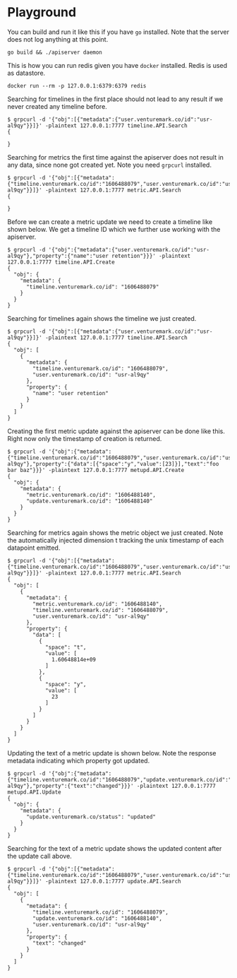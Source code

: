 # Playground



You can build and run it like this if you have `go` installed. Note that the
server does not log anything at this point.

```
go build && ./apiserver daemon
```



This is how you can run redis given you have `docker` installed. Redis is used
as datastore.

```
docker run --rm -p 127.0.0.1:6379:6379 redis
```



Searching for timelines in the first place should not lead to any result if we
never created any timeline before.

```
$ grpcurl -d '{"obj":[{"metadata":{"user.venturemark.co/id":"usr-al9qy"}}]}' -plaintext 127.0.0.1:7777 timeline.API.Search
{

}
```



Searching for metrics the first time against the apiserver does not result in
any data, since none got created yet. Note you need `grpcurl` installed.

```
$ grpcurl -d '{"obj":[{"metadata":{"timeline.venturemark.co/id":"1606488079","user.venturemark.co/id":"usr-al9qy"}}]}' -plaintext 127.0.0.1:7777 metric.API.Search
{

}
```



Before we can create a metric update we need to create a timeline like shown
below. We get a timeline ID which we further use working with the apiserver.

```
$ grpcurl -d '{"obj":{"metadata":{"user.venturemark.co/id":"usr-al9qy"},"property":{"name":"user retention"}}}' -plaintext 127.0.0.1:7777 timeline.API.Create
{
  "obj": {
    "metadata": {
      "timeline.venturemark.co/id": "1606488079"
    }
  }
}
```



Searching for timelines again shows the timeline we just created.

```
$ grpcurl -d '{"obj":[{"metadata":{"user.venturemark.co/id":"usr-al9qy"}}]}' -plaintext 127.0.0.1:7777 timeline.API.Search
{
  "obj": [
    {
      "metadata": {
        "timeline.venturemark.co/id": "1606488079",
        "user.venturemark.co/id": "usr-al9qy"
      },
      "property": {
        "name": "user retention"
      }
    }
  ]
}
```



Creating the first metric update against the apiserver can be done like this.
Right now only the timestamp of creation is returned.

```
$ grpcurl -d '{"obj":{"metadata":{"timeline.venturemark.co/id":"1606488079","user.venturemark.co/id":"usr-al9qy"},"property":{"data":[{"space":"y","value":[23]}],"text":"foo bar baz"}}}' -plaintext 127.0.0.1:7777 metupd.API.Create
{
  "obj": {
    "metadata": {
      "metric.venturemark.co/id": "1606488140",
      "update.venturemark.co/id": "1606488140"
    }
  }
}
```



Searching for metrics again shows the metric object we just created. Note the
automatically injected dimension t tracking the unix timestamp of each datapoint
emitted.

```
$ grpcurl -d '{"obj":[{"metadata":{"timeline.venturemark.co/id":"1606488079","user.venturemark.co/id":"usr-al9qy"}}]}' -plaintext 127.0.0.1:7777 metric.API.Search
{
  "obj": [
    {
      "metadata": {
        "metric.venturemark.co/id": "1606488140",
        "timeline.venturemark.co/id": "1606488079",
        "user.venturemark.co/id": "usr-al9qy"
      },
      "property": {
        "data": [
          {
            "space": "t",
            "value": [
              1.60648814e+09
            ]
          },
          {
            "space": "y",
            "value": [
              23
            ]
          }
        ]
      }
    }
  ]
}
```



Updating the text of a metric update is shown below. Note the response metadata
indicating which property got updated.

```
$ grpcurl -d '{"obj":{"metadata":{"timeline.venturemark.co/id":"1606488079","update.venturemark.co/id":"1606488140","user.venturemark.co/id":"usr-al9qy"},"property":{"text":"changed"}}}' -plaintext 127.0.0.1:7777 metupd.API.Update
{
  "obj": {
    "metadata": {
      "update.venturemark.co/status": "updated"
    }
  }
}
```



Searching for the text of a metric update shows the updated content after the
update call above.

```
$ grpcurl -d '{"obj":[{"metadata":{"timeline.venturemark.co/id":"1606488079","user.venturemark.co/id":"usr-al9qy"}}]}' -plaintext 127.0.0.1:7777 update.API.Search
{
  "obj": [
    {
      "metadata": {
        "timeline.venturemark.co/id": "1606488079",
        "update.venturemark.co/id": "1606488140",
        "user.venturemark.co/id": "usr-al9qy"
      },
      "property": {
        "text": "changed"
      }
    }
  ]
}
```
